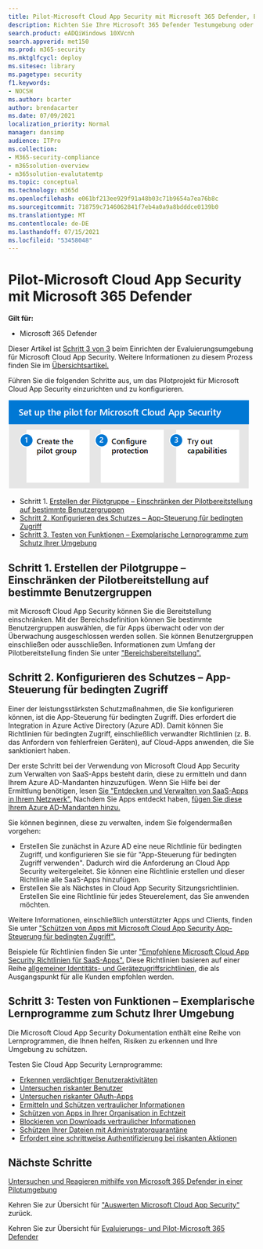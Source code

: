 ```yaml
---
title: Pilot-Microsoft Cloud App Security mit Microsoft 365 Defender, Erstellen von Pilotgruppen, Konfigurieren der Steuerung des bedingten Zugriffs, Testen von Funktionen, Einrichten im Rahmen Microsoft 365 Defender
description: Richten Sie Ihre Microsoft 365 Defender Testumgebung oder Pilotumgebung ein, um die Sicherheitslösung zum Schutz von Geräten, Identität, Daten und Anwendungen zu testen und zu testen.
search.product: eADQiWindows 10XVcnh
search.appverid: met150
ms.prod: m365-security
ms.mktglfcycl: deploy
ms.sitesec: library
ms.pagetype: security
f1.keywords:
- NOCSH
ms.author: bcarter
author: brendacarter
ms.date: 07/09/2021
localization_priority: Normal
manager: dansimp
audience: ITPro
ms.collection:
- M365-security-compliance
- m365solution-overview
- m365solution-evalutatemtp
ms.topic: conceptual
ms.technology: m365d
ms.openlocfilehash: e061bf213ee929f91a48b03c71b9654a7ea76b8c
ms.sourcegitcommit: 718759c7146062841f7eb4a0a9a8bdddce0139b0
ms.translationtype: MT
ms.contentlocale: de-DE
ms.lasthandoff: 07/15/2021
ms.locfileid: "53458048"
---
```

# <a name="pilot-microsoft-cloud-app-security-with-microsoft-365-defender"></a>Pilot-Microsoft Cloud App Security mit Microsoft 365 Defender


**Gilt für:**
- Microsoft 365 Defender

Dieser Artikel ist [Schritt 3 von 3](eval-defender-mcas-overview.md) beim Einrichten der Evaluierungsumgebung für Microsoft Cloud App Security. Weitere Informationen zu diesem Prozess finden Sie im [Übersichtsartikel.](eval-defender-mcas-overview.md)

Führen Sie die folgenden Schritte aus, um das Pilotprojekt für Microsoft Cloud App Security einzurichten und zu konfigurieren.


![Schritte für pilotierende Microsoft Cloud App Security](../../media/defender/m365-defender-mcas-pilot-steps.png)

- Schritt 1. [Erstellen der Pilotgruppe – Einschränken der Pilotbereitstellung auf bestimmte Benutzergruppen](#step-1-create-the-pilot-group--scope-your-pilot-deployment-to-certain-user-groups)
- [Schritt 2. Konfigurieren des Schutzes – App-Steuerung für bedingten Zugriff](#step-2-configure-protection--conditional-access-app-control)
- [Schritt 3. Testen von Funktionen – Exemplarische Lernprogramme zum Schutz Ihrer Umgebung](#step-3-try-out-capabilities--walk-through-tutorials-for-protecting-your-environment) 


## <a name="step-1-create-the-pilot-group--scope-your-pilot-deployment-to-certain-user-groups"></a>Schritt 1. Erstellen der Pilotgruppe – Einschränken der Pilotbereitstellung auf bestimmte Benutzergruppen

mit Microsoft Cloud App Security können Sie die Bereitstellung einschränken. Mit der Bereichsdefinition können Sie bestimmte Benutzergruppen auswählen, die für Apps überwacht oder von der Überwachung ausgeschlossen werden sollen. Sie können Benutzergruppen einschließen oder ausschließen. Informationen zum Umfang der Pilotbereitstellung finden Sie unter ["Bereichsbereitstellung".](/cloud-app-security/scoped-deployment)


## <a name="step-2-configure-protection--conditional-access-app-control"></a>Schritt 2. Konfigurieren des Schutzes – App-Steuerung für bedingten Zugriff

Einer der leistungsstärksten Schutzmaßnahmen, die Sie konfigurieren können, ist die App-Steuerung für bedingten Zugriff. Dies erfordert die Integration in Azure Active Directory (Azure AD). Damit können Sie Richtlinien für bedingten Zugriff, einschließlich verwandter Richtlinien (z. B. das Anfordern von fehlerfreien Geräten), auf Cloud-Apps anwenden, die Sie sanktioniert haben. 

Der erste Schritt bei der Verwendung von Microsoft Cloud App Security zum Verwalten von SaaS-Apps besteht darin, diese zu ermitteln und dann Ihrem Azure AD-Mandanten hinzuzufügen. Wenn Sie Hilfe bei der Ermittlung benötigen, lesen [Sie "Entdecken und Verwalten von SaaS-Apps in Ihrem Netzwerk".](/cloud-app-security/tutorial-shadow-it) Nachdem Sie Apps entdeckt haben, [fügen Sie diese Ihrem Azure AD-Mandanten hinzu.](/azure/active-directory/manage-apps/add-application-portal)

Sie können beginnen, diese zu verwalten, indem Sie folgendermaßen vorgehen:

- Erstellen Sie zunächst in Azure AD eine neue Richtlinie für bedingten Zugriff, und konfigurieren Sie sie für "App-Steuerung für bedingten Zugriff verwenden". Dadurch wird die Anforderung an Cloud App Security weitergeleitet. Sie können eine Richtlinie erstellen und dieser Richtlinie alle SaaS-Apps hinzufügen.
- Erstellen Sie als Nächstes in Cloud App Security Sitzungsrichtlinien. Erstellen Sie eine Richtlinie für jedes Steuerelement, das Sie anwenden möchten.

Weitere Informationen, einschließlich unterstützter Apps und Clients, finden Sie unter ["Schützen von Apps mit Microsoft Cloud App Security App-Steuerung für bedingten Zugriff".](/cloud-app-security/proxy-intro-aad) 

Beispiele für Richtlinien finden Sie unter ["Empfohlene Microsoft Cloud App Security Richtlinien für SaaS-Apps".](../office-365-security/mcas-saas-access-policies.md) Diese Richtlinien basieren auf einer Reihe [allgemeiner Identitäts- und Gerätezugriffsrichtlinien,](../office-365-security/microsoft-365-policies-configurations.md) die als Ausgangspunkt für alle Kunden empfohlen werden. 

## <a name="step-3-try-out-capabilities--walk-through-tutorials-for-protecting-your-environment"></a>Schritt 3: Testen von Funktionen – Exemplarische Lernprogramme zum Schutz Ihrer Umgebung 

Die Microsoft Cloud App Security Dokumentation enthält eine Reihe von Lernprogrammen, die Ihnen helfen, Risiken zu erkennen und Ihre Umgebung zu schützen. 

Testen Sie Cloud App Security Lernprogramme:

- [Erkennen verdächtiger Benutzeraktivitäten](/cloud-app-security/tutorial-suspicious-activity)
- [Untersuchen riskanter Benutzer](/cloud-app-security/tutorial-ueba)
- [Untersuchen riskanter OAuth-Apps](/cloud-app-security/investigate-risky-oauth)
- [Ermitteln und Schützen vertraulicher Informationen](/cloud-app-security/tutorial-dlp)
- [Schützen von Apps in Ihrer Organisation in Echtzeit](/cloud-app-security/tutorial-proxy)
- [Blockieren von Downloads vertraulicher Informationen](/cloud-app-security/use-case-proxy-block-session-aad)
- [Schützen Ihrer Dateien mit Administratorquarantäne](/cloud-app-security/use-case-admin-quarantine)
- [Erfordert eine schrittweise Authentifizierung bei riskanten Aktionen](/cloud-app-security/tutorial-step-up-authentication)

## <a name="next-steps"></a>Nächste Schritte

[Untersuchen und Reagieren mithilfe von Microsoft 365 Defender in einer Pilotumgebung](eval-defender-investigate-respond.md)

Kehren Sie zur Übersicht für ["Auswerten Microsoft Cloud App Security"](eval-defender-mcas-overview.md) zurück.

Kehren Sie zur Übersicht für [Evaluierungs- und Pilot-Microsoft 365 Defender](eval-overview.md)